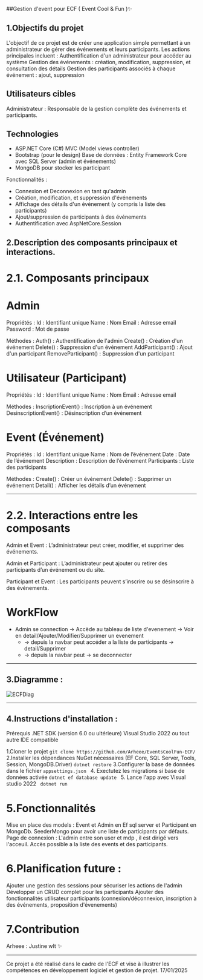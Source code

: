 ##Gestion d'event pour ECF ( Event Cool & Fun )✨

## 1.Objectifs du projet

L'objectif de ce projet est de créer une application simple permettant à un administrateur de gérer des événements et leurs participants. 
Les actions principales incluent :
Authentification d'un administrateur pour accéder au système
Gestion des événements : création, modification, suppression, et consultation des détails
Gestion des participants associés à chaque événement : ajout, suppression

## Utilisateurs cibles

Administrateur : Responsable de la gestion complète des événements et participants.

## Technologies
- ASP.NET Core (C#) MVC (Model views controller)
- Bootstrap (pour le design)
Base de données : Entity Framework Core avec SQL Server (admin et événements)
- MongoDB pour stocker les participant 



Fonctionnalités :
- Connexion et Deconnexion en tant qu'admin
- Création, modification, et suppression d'événements
- Affichage des détails d'un événement (y compris la liste des participants)
- Ajout/suppression de participants à des événements 
- Authentification avec AspNetCore.Session

## 2.Description des composants principaux et interactions. 
# 2.1. Composants principaux

# Admin
Propriétés :
Id : Identifiant unique
Name : Nom
Email : Adresse email
Password : Mot de passe

Méthodes :
Auth() : Authentification de l'admin
Create() : Création d'un événement
Delete() : Suppression d'un événement
AddParticipant() : Ajout d'un participant 
RemoveParticipant() : Suppression d'un participant

# Utilisateur (Participant)

Propriétés :
Id : Identifiant unique
Name : Nom
Email : Adresse email

Méthodes :
InscriptionEvent() : Inscription à un événement
DesinscriptionEvent() : Désinscription d’un événement

# Event (Événement)

Propriétés :
Id : Identifiant unique
Name : Nom de l’événement
Date : Date de l’événement
Description : Description de l’événement
Participants : Liste des participants

Méthodes :
Create() : Créer un événement
Delete() : Supprimer un événement
Detail() : Afficher les détails d’un événement

----------------------------------
# 2.2. Interactions entre les composants

Admin et Event : L’administrateur peut créer, modifier, et supprimer des événements.

Admin et Participant : L’administrateur peut ajouter ou retirer des participants d’un événement ou du site.

Participant et Event : Les participants peuvent s’inscrire ou se désinscrire à des événements.

# WorkFlow 
 - Admin se connection -> Accède au tableau de liste d'evenement -> Voir en detail/Ajouter/Modifier/Supprimer un evenement 
	- -> depuis la navbar peut accéder a la liste de participants -> detail/Supprimer
	- -> depuis la navbar peut -> se deconnecter 

-------------------------------
## 3.Diagramme  : 
![ECFDiag](https://github.com/user-attachments/assets/2e7d658d-8c4f-4fa4-bfb2-247806799bba)

---------------------------------

## 4.Instructions d'installation :

Prérequis
.NET SDK (version 6.0 ou ultérieure)
Visual Studio 2022 ou tout autre IDE compatible

1.Cloner le projet
``` git clone https://github.com/Arheee/EventsCoolFun-ECF/ ```
2.Installer les dépendances NuGet nécessaires (EF Core, SQL Server, Tools, Session, MongoDB.Driver)
``` dotnet restore ```
3.Configurer la base de données dans le fichier ``` appsettings.json  ```
4. Exectutez les migrations si base de données activée
 ``` dotnet ef database update  ```
5. Lance l'app avec Visual studio 2022
 ```  dotnet run  ```

# 5.Fonctionnalités
Mise en place des models : Event et Admin en Ef sql server et Participant en MongoDb. SeederMongo pour avoir une liste de participants par défauts. 
Page de connexion : L'admin entre son user et mdp , il est dirigé vers l'acceuil. Accès possible a la liste des events et des participants. 

# 6.Planification future :
Ajouter une gestion des sessions pour sécuriser les actions de l'admin
Développer un CRUD complet pour les participants 
Ajouter des fonctionnalités utilisateur participants (connexion/déconnexion, inscription à des événements, proposition d'évenements)

# 7.Contribution 
Arheee : Justine wlt ✨
_______________________________________________

Ce projet a été réalisé dans le cadre de l'ECF et vise à illustrer les compétences en développement logiciel et gestion de projet.
17/01/2025
